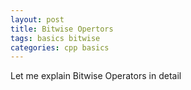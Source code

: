 ```yaml
---
layout: post
title: Bitwise Opertors
tags: basics bitwise
categories: cpp basics
---
```

Let me explain Bitwise Operators in detail


